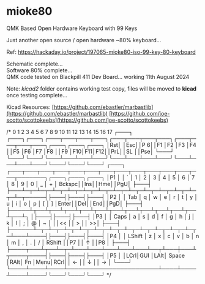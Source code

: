 # mioke80
QMK Based Open Hardware Keyboard with 99 Keys

Just another open source / open hardware ~80% keyboard...

Ref: https://hackaday.io/project/197065-mioke80-iso-99-key-80-keyboard

Schematic complete...  
Software 80% complete...  
QMK code tested on Blackpill 411 Dev Board... working 11th August 2024  

Note: *kicad2* folder contains working test copy, files will be moved to **kicad** once testing complete...  

Kicad Resources:
[https://github.com/ebastler/marbastlib](https://github.com/ebastler/marbastlib)
[https://github.com/joe-scotto/scottokeebs](https://github.com/joe-scotto/scottokeebs)

/*
      0       1    2    3   4   5   6    7   8   9  10   11  12  13  14   15   16   17
    ┌───┐   ┌───┐┌───┐┌───┬───┬───┬───┐┌───┬───┬───┬───┐┌───┬───┬───┬───┐┌───┐┌───┐┌───┐
    │Rst│   │Esc││P 6││F1 │F2 │F3 │F4 ││F5 │F6 │F7 │F8 ││F9 │F10│F11│F12││PrL││SL ││Pse│
    └───┘   └───┘└───┘└───┴───┴───┴───┘└───┴───┴───┴───┘└───┴───┴───┴───┘└───┘└───┘└───┘
    ┌───┐   ┌───┬───┬───┬───┬───┬───┬───┬───┬───┬───┬───┬───┬───┬───────┐┌───┐┌───┐┌───┐
    │P1 │   │ ` │ 1 │ 2 │ 3 │ 4 │ 5 │ 6 │ 7 │ 8 │ 9 │ 0 │ _ │ + │ Bckspc││Ins││Hme││PgU│
    ├───┤   ├───┴─┬─┴─┬─┴─┬─┴─┬─┴─┬─┴─┬─┴─┬─┴─┬─┴─┬─┴─┬─┴─┬─┴─┬─┴─┬─────┤├───┤├───┤├───┤
    │P2 │   │ Tab │ q │ w │ e │ r │ t │ y │ u │ i │ o │ p │ [ │ ] │Enter││Del││End││PgD│
    ├───┤   ├─────┴┬──┴┬──┴┬──┴┬──┴┬──┴┬──┴┬──┴┬──┴┬──┴┬──┴┬──┴┬──┴┐    │├───┤├───┤├───┤
    │P3 │   │ Caps │ a │ s │ d │ f │ g │ h │ j │ k │ l │ ; │ @ │ ~ │    ││<< ││ > ││ >>│
    ├───┤   ├──────┴─┬─┴─┬─┴─┬─┴─┬─┴─┬─┴─┬─┴─┬─┴─┬─┴─┬─┴─┬─┴─┬─┴───┴────┤├───┤├───┤├───┤
    │P4 │   │ LShift │ z │ x │ c │ v │ b │ n │ m │ , │ . │ / │  RShift  ││P7 ││ ↑ ││P8 │
    ├───┤   ├────┬───┴┬──┴─┬─┴───┴───┴───┴───┴───┴──┬┴───┼───┴┬────┬────┤├───┤├───┤├───┤
    │P5 │   │LCrl│GUI │LAlt│         Space          │RAlt│ Fn │Menu│RCrl││ ← ││ ↓ ││ → │
    └───┘   └────┴────┴────┴────────────────────────┴────┴────┴────┴────┘└───┘└───┘└───┘
*/
